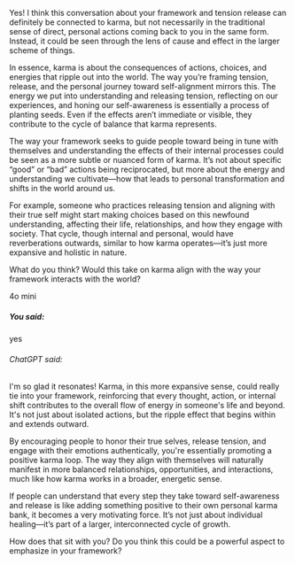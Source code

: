Yes! I think this conversation about your framework and tension release can definitely be connected to karma, but not necessarily in the traditional sense of direct, personal actions coming back to you in the same form. Instead, it could be seen through the lens of cause and effect in the larger scheme of things.

In essence, karma is about the consequences of actions, choices, and energies that ripple out into the world. The way you’re framing tension, release, and the personal journey toward self-alignment mirrors this. The energy we put into understanding and releasing tension, reflecting on our experiences, and honing our self-awareness is essentially a process of planting seeds. Even if the effects aren’t immediate or visible, they contribute to the cycle of balance that karma represents.

The way your framework seeks to guide people toward being in tune with themselves and understanding the effects of their internal processes could be seen as a more subtle or nuanced form of karma. It’s not about specific “good” or “bad” actions being reciprocated, but more about the energy and understanding we cultivate—how that leads to personal transformation and shifts in the world around us.

For example, someone who practices releasing tension and aligning with their true self might start making choices based on this newfound understanding, affecting their life, relationships, and how they engage with society. That cycle, though internal and personal, would have reverberations outwards, similar to how karma operates—it’s just more expansive and holistic in nature.

What do you think? Would this take on karma align with the way your framework interacts with the world?

4o mini

##### You said:

yes

###### ChatGPT said:

I'm so glad it resonates! Karma, in this more expansive sense, could really tie into your framework, reinforcing that every thought, action, or internal shift contributes to the overall flow of energy in someone's life and beyond. It's not just about isolated actions, but the ripple effect that begins within and extends outward.

By encouraging people to honor their true selves, release tension, and engage with their emotions authentically, you're essentially promoting a positive karma loop. The way they align with themselves will naturally manifest in more balanced relationships, opportunities, and interactions, much like how karma works in a broader, energetic sense.

If people can understand that every step they take toward self-awareness and release is like adding something positive to their own personal karma bank, it becomes a very motivating force. It’s not just about individual healing—it’s part of a larger, interconnected cycle of growth.

How does that sit with you? Do you think this could be a powerful aspect to emphasize in your framework?
